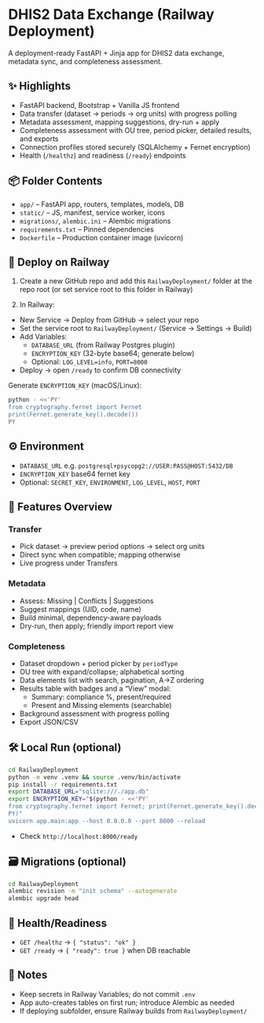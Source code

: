 # DHIS2 Data Exchange (Railway Deployment)

A deployment-ready FastAPI + Jinja app for DHIS2 data exchange, metadata sync, and completeness assessment.

## ✨ Highlights

- FastAPI backend, Bootstrap + Vanilla JS frontend
- Data transfer (dataset → periods → org units) with progress polling
- Metadata assessment, mapping suggestions, dry-run + apply
- Completeness assessment with OU tree, period picker, detailed results, and exports
- Connection profiles stored securely (SQLAlchemy + Fernet encryption)
- Health (`/healthz`) and readiness (`/ready`) endpoints

## 📦 Folder Contents

- `app/` – FastAPI app, routers, templates, models, DB
- `static/` – JS, manifest, service worker, icons
- `migrations/`, `alembic.ini` – Alembic migrations
- `requirements.txt` – Pinned dependencies
- `Dockerfile` – Production container image (uvicorn)

## 🚀 Deploy on Railway

1) Create a new GitHub repo and add this `RailwayDeployment/` folder at the repo root (or set service root to this folder in Railway)

2) In Railway:
- New Service → Deploy from GitHub → select your repo
- Set the service root to `RailwayDeployment/` (Service → Settings → Build)
- Add Variables:
  - `DATABASE_URL` (from Railway Postgres plugin)
  - `ENCRYPTION_KEY` (32-byte base64; generate below)
  - Optional: `LOG_LEVEL=info`, `PORT=8000`
- Deploy → open `/ready` to confirm DB connectivity

Generate `ENCRYPTION_KEY` (macOS/Linux):
```bash
python - <<'PY'
from cryptography.fernet import Fernet
print(Fernet.generate_key().decode())
PY
```

## ⚙️ Environment

- `DATABASE_URL`  e.g. `postgresql+psycopg2://USER:PASS@HOST:5432/DB`
- `ENCRYPTION_KEY`  base64 fernet key
- Optional: `SECRET_KEY`, `ENVIRONMENT`, `LOG_LEVEL`, `HOST`, `PORT`

## 🧭 Features Overview

### Transfer
- Pick dataset → preview period options → select org units
- Direct sync when compatible; mapping otherwise
- Live progress under Transfers

### Metadata
- Assess: Missing | Conflicts | Suggestions
- Suggest mappings (UID, code, name)
- Build minimal, dependency-aware payloads
- Dry-run, then apply; friendly import report view

### Completeness
- Dataset dropdown + period picker by `periodType`
- OU tree with expand/collapse; alphabetical sorting
- Data elements list with search, pagination, A→Z ordering
- Results table with badges and a “View” modal:
  - Summary: compliance %, present/required
  - Present and Missing elements (searchable)
- Background assessment with progress polling
- Export JSON/CSV

## 🛠 Local Run (optional)

```bash
cd RailwayDeployment
python -m venv .venv && source .venv/bin/activate
pip install -r requirements.txt
export DATABASE_URL="sqlite:///./app.db"
export ENCRYPTION_KEY="$(python - <<'PY'
from cryptography.fernet import Fernet; print(Fernet.generate_key().decode())
PY)"
uvicorn app.main:app --host 0.0.0.0 --port 8000 --reload
```
- Check `http://localhost:8000/ready`

## 🗃 Migrations (optional)

```bash
cd RailwayDeployment
alembic revision -m "init schema" --autogenerate
alembic upgrade head
```

## 🧪 Health/Readiness
- `GET /healthz` → `{ "status": "ok" }`
- `GET /ready` → `{ "ready": true }` when DB reachable

## 🧰 Notes
- Keep secrets in Railway Variables; do not commit `.env`
- App auto-creates tables on first run; introduce Alembic as needed
- If deploying subfolder, ensure Railway builds from `RailwayDeployment/`
